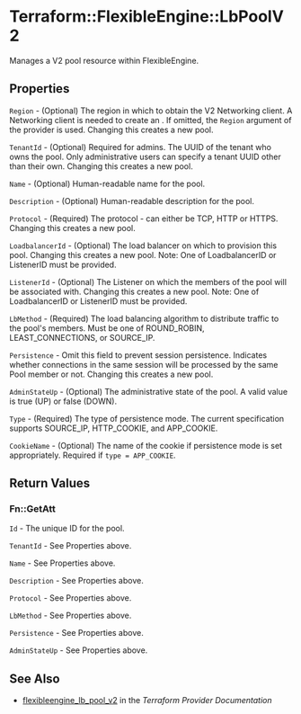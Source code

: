 # Terraform::FlexibleEngine::LbPoolV2

Manages a V2 pool resource within FlexibleEngine.

## Properties

`Region` - (Optional) The region in which to obtain the V2 Networking client. A Networking client is needed to create an . If omitted, the `Region` argument of the provider is used. Changing this creates a new pool.

`TenantId` - (Optional) Required for admins. The UUID of the tenant who owns the pool.  Only administrative users can specify a tenant UUID other than their own. Changing this creates a new pool.

`Name` - (Optional) Human-readable name for the pool.

`Description` - (Optional) Human-readable description for the pool.

`Protocol` - (Required) The protocol - can either be TCP, HTTP or HTTPS. Changing this creates a new pool.

`LoadbalancerId` - (Optional) The load balancer on which to provision this pool. Changing this creates a new pool. Note:  One of LoadbalancerID or ListenerID must be provided.

`ListenerId` - (Optional) The Listener on which the members of the pool will be associated with. Changing this creates a new pool. Note:  One of LoadbalancerID or ListenerID must be provided.

`LbMethod` - (Required) The load balancing algorithm to distribute traffic to the pool's members. Must be one of ROUND_ROBIN, LEAST_CONNECTIONS, or SOURCE_IP.

`Persistence` - Omit this field to prevent session persistence.  Indicates whether connections in the same session will be processed by the same Pool member or not. Changing this creates a new pool.

`AdminStateUp` - (Optional) The administrative state of the pool. A valid value is true (UP) or false (DOWN).

`Type` - (Required) The type of persistence mode. The current specification supports SOURCE_IP, HTTP_COOKIE, and APP_COOKIE.

`CookieName` - (Optional) The name of the cookie if persistence mode is set appropriately. Required if `type = APP_COOKIE`.


## Return Values

### Fn::GetAtt

`Id` - The unique ID for the pool.

`TenantId` - See Properties above.

`Name` - See Properties above.

`Description` - See Properties above.

`Protocol` - See Properties above.

`LbMethod` - See Properties above.

`Persistence` - See Properties above.

`AdminStateUp` - See Properties above.

## See Also

* [flexibleengine_lb_pool_v2](https://www.terraform.io/docs/providers/flexibleengine/r/lb_pool_v2.html) in the _Terraform Provider Documentation_